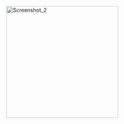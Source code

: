 <img width="300" alt="Screenshot_2" src="https://github.com/offpic/DIGITAL-CLOCK-ST7735-STM32/assets/31142397/b14ed47c-59aa-4647-b5d9-f37d7879bd9b">
